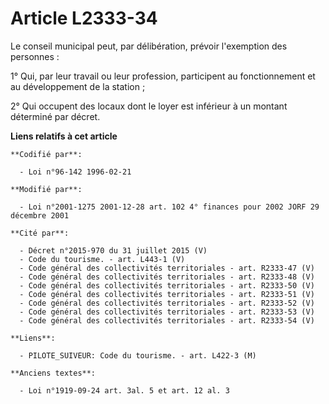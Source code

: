 # Article L2333-34

Le conseil municipal peut, par délibération, prévoir l'exemption des personnes :

1° Qui, par leur travail ou leur profession, participent au fonctionnement et au développement de la station ;

2° Qui occupent des locaux dont le loyer est inférieur à un montant déterminé par décret.

**Liens relatifs à cet article**

	**Codifié par**:

	  - Loi n°96-142 1996-02-21

	**Modifié par**:

	  - Loi n°2001-1275 2001-12-28 art. 102 4° finances pour 2002 JORF 29 décembre 2001

	**Cité par**:

	  - Décret n°2015-970 du 31 juillet 2015 (V)
	  - Code du tourisme. - art. L443-1 (V)
	  - Code général des collectivités territoriales - art. R2333-47 (V)
	  - Code général des collectivités territoriales - art. R2333-48 (V)
	  - Code général des collectivités territoriales - art. R2333-50 (V)
	  - Code général des collectivités territoriales - art. R2333-51 (V)
	  - Code général des collectivités territoriales - art. R2333-52 (V)
	  - Code général des collectivités territoriales - art. R2333-53 (V)
	  - Code général des collectivités territoriales - art. R2333-54 (V)

	**Liens**:

	  - PILOTE_SUIVEUR: Code du tourisme. - art. L422-3 (M)

	**Anciens textes**:

	  - Loi n°1919-09-24 art. 3al. 5 et art. 12 al. 3

